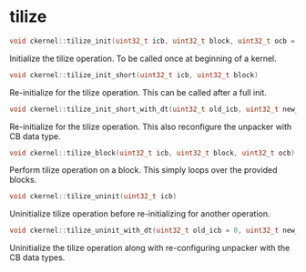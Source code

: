 # tilize

```cpp
void ckernel::tilize_init(uint32_t icb, uint32_t block, uint32_t ocb = 16)
```

Initialize the tilize operation. To be called once at beginning of a kernel. 

```cpp
void ckernel::tilize_init_short(uint32_t icb, uint32_t block)
```

Re-initialize for the tilize operation. This can be called after a full init. 

```cpp
void ckernel::tilize_init_short_with_dt(uint32_t old_icb, uint32_t new_icb, uint32_t block)
```

Re-initialize for the tilize operation. This also reconfigure the unpacker with CB data type. 

```cpp
void ckernel::tilize_block(uint32_t icb, uint32_t block, uint32_t ocb)
```

Perform tilize operation on a block. This simply loops over the provided blocks. 

```cpp
void ckernel::tilize_uninit(uint32_t icb)
```

Uninitialize tilize operation before re-initializing for another operation. 

```cpp
void ckernel::tilize_uninit_with_dt(uint32_t old_icb = 0, uint32_t new_icb = 1)
```

Uninitialize the tilize operation along with re-configuring unpacker with the CB data types.
